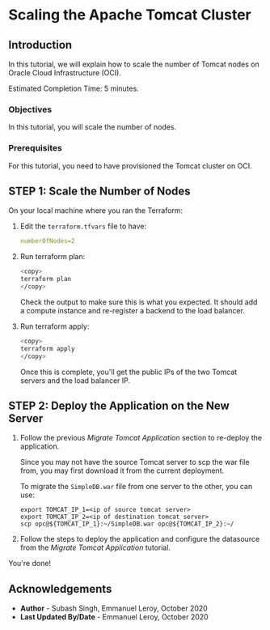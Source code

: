 # Scaling the Apache Tomcat Cluster

## Introduction

In this tutorial, we will explain how to scale the number of Tomcat nodes on Oracle Cloud Infrastructure (OCI).

Estimated Completion Time: 5 minutes.

### Objectives

In this tutorial, you will scale the number of nodes.

### Prerequisites

For this tutorial, you need to have provisioned the Tomcat cluster on OCI.

## **STEP 1:** Scale the Number of Nodes

On your local machine where you ran the Terraform:

1. Edit the `terraform.tfvars` file to have:

    ```yaml
    numberOfNodes=2
    ```

2. Run terraform plan:

    ```bash
    <copy>
    terraform plan
    </copy>
    ```

    Check the output to make sure this is what you expected. It should add a compute instance and re-register a backend to the load balancer.


3. Run terraform apply:

    ```bash
    <copy>
    terraform apply
    </copy>
    ```

    Once this is complete, you'll get the public IPs of the two Tomcat servers and the load balancer IP.


## **STEP 2:** Deploy the Application on the New Server

1. Follow the previous *Migrate Tomcat Application* section to re-deploy the application.

    Since you may not have the source Tomcat server to scp the war file from, you may first download it from the current deployment.

    To migrate the `SimpleDB.war` file from one server to the other, you can use:

    ```
    export TOMCAT_IP_1=<ip of source tomcat server>
    export TOMCAT_IP_2=<ip of destination tomcat server>
    scp opc@${TOMCAT_IP_1}:~/SimpleDB.war opc@${TOMCAT_IP_2}:~/
    ```

2. Follow the steps to deploy the application and configure the datasource from the *Migrate Tomcat Application* tutorial.

You're done!


## Acknowledgements
 - **Author** - Subash Singh, Emmanuel Leroy, October 2020
 - **Last Updated By/Date** - Emmanuel Leroy, October 2020
